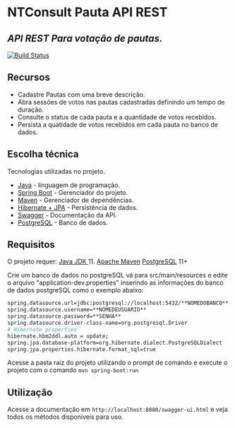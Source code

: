 # NTConsult Pauta API REST
## _API REST Para votação de pautas._

[![Build Status](https://travis-ci.org/joemccann/dillinger.svg?branch=master)]()

## Recursos

- Cadastre Pautas com uma breve descrição.
- Abra sessões de votos nas pautas cadastradas definindo um tempo de duração.
- Consulte o status de cada pauta e a quantidade de votos recebidos.
- Persista a quatidade de votos recebidos em cada pauta no banco de dados.
## Escolha técnica

Tecnologias utilizadas no projeto.

- [Java](https://docs.oracle.com/en/java/) - linguagem de programação.
- [Spring Boot](https://spring.io/projects/spring-boot) - Gerenciador do projeto.
- [Maven](https://maven.apache.org/) - Gerenciador de dependências.
- [Hibernate + JPA](https://hibernate.org/) - Persistência de dados.
- [Swagger](https://swagger.io/) - Documentação da API.
- [PostgreSQL](https://www.postgresql.org/) - Banco de dados.

## Requisitos

O projeto requer:
[Java JDK ](https://www.oracle.com/br/java/technologies/javase-jdk11-downloads.html) 11.
[Apache Maven](https://maven.apache.org/)
[PostgreSQL](https://www.postgresql.org/download/) 11+

Crie um banco de dados no postgreSQL vá para src/main/resources e edite o arquivo "application-dev.properties" inserindo as informações do banco de dados postgreSQL como o exemplo abaixo:

```sh
spring.datasource.url=jdbc:postgresql://localhost:5432/**NOMEDOBANCO**
spring.datasource.username=**NOMEDEUSUARIO**
spring.datasource.password=**SENHA**
spring.datasource.driver-class-name=org.postgresql.Driver
# Hibernate properties
hibernate.hbm2ddl.auto = update;
spring.jpa.database-platform=org.hibernate.dialect.PostgreSQLDialect
spring.jpa.properties.hibernate.format_sql=true
```

Acesse a pasta raiz do projeto utilizando o prompt de comando e execute o projeto com o comando ```mvn spring-boot:run```

## Utilização

Acesse a documentação em ```http://localhost:8080/swagger-ui.html``` e veja todos os métodos disponíveis para uso.
